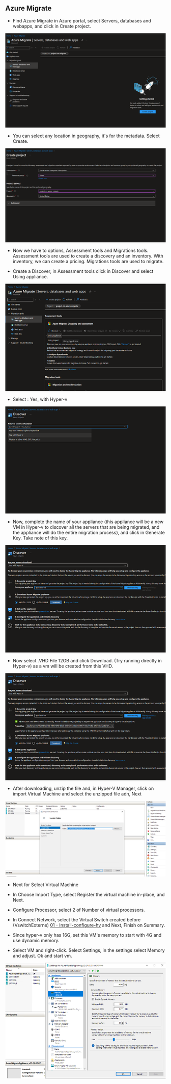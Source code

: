 ## Azure Migrate

* Find Azure Migrate in Azure portal, select Servers, databases and webapps, and click in Create project.

![](/Cloud/img-cloud/pro001.png)

* You can select any location in geography, it's for the metadata. Select Create.

![](/Cloud/img-cloud/pro002.png)

* Now we have to options, Assessment tools and Migrations tools. Assessment tools are used to create a discovery and an inventory. With inventory, we can create a pricing.
Migrations tools are used to migrate.

* Create a Discover, in Assessment tools click in Discover and select Using appliance. 

![](/Cloud/img-cloud/pro003.png)

* Select : Yes, with Hyper-v

![](/Cloud/img-cloud/pro004.png)

* Now, complete the name of your appliance (this appliance will be a new VM in Hyper-v to discover all the servers that are being migrated, and the appliance will do the entire migration process), and click in Generate Key.  Take note of this key.

![](/Cloud/img-cloud/pro005.png)

* Now select .VHD File 12GB and click Download. (Try running directly in Hyper-v) as a vm will be created from this VHD.

![](/Cloud/img-cloud/pro006.png)

* After downloading, unzip the file and, in Hyper-V Manager, click on import Virtual Machine and select the unzipped file adn, Next

![](/Cloud/img-cloud/pro007.png)

* Next for Select Virtual Machine

* In Choose Import Type, select Register the virtual machine in-place, and Next.

* Configure Processor, select 2 of Number of virtual processors.

* In Connect Network, select the Virtual Switch created before (VswitchExterne) [01 - Install-configure-hv](https://github.com/rafamellonh/AzureMigrate/blob/main/On-premises/01%20-%20Install-configure-hv.md) and Next, Finish on Summary.

* Since hyper-v only has 16G, set this VM's memory to start with 4G and use dynamic memory.

* Select VM and right-click. Select Settings, in the settings select Memory and adjust. Ok and start vm.

![](/Cloud/img-cloud/pro008.png)